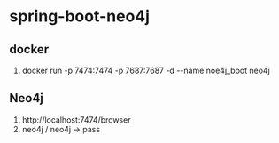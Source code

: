 # spring-boot-neo4j

## docker

1. docker run -p 7474:7474 -p 7687:7687 -d --name noe4j_boot neo4j

## Neo4j

1. http://localhost:7474/browser
2. neo4j / neo4j -> pass